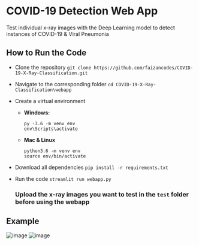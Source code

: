 # COVID-19 Detection Web App

Test individual x-ray images with the Deep Learning model to detect instances of COVID-19 & Viral Pneumonia

## How to Run the Code

  - Clone the repository `git clone https://github.com/faizancodes/COVID-19-X-Ray-Classification.git`
  
  - Navigate to the corresponding folder `cd COVID-19-X-Ray-Classification\webapp`
  
  - Create a virtual environment
  
       - **Windows:**
            ```
            py -3.6 -m venv env
            env\Scripts\activate
            ```
       - **Mac & Linux**
            ```
            python3.6 -m venv env
            source env/bin/activate
            ```   
            
  - Download all dependencies `pip install -r requirements.txt` 
  
  - Run the code `streamlit run webapp.py`

    ### **Upload the x-ray images you want to test in the `test` folder before using the webapp**

## Example

![image](https://user-images.githubusercontent.com/43652410/107605958-a3df8000-6c02-11eb-9194-96f8c40be761.png) ![image](https://user-images.githubusercontent.com/43652410/107605985-b48ff600-6c02-11eb-9243-1c91f9aad051.png)
